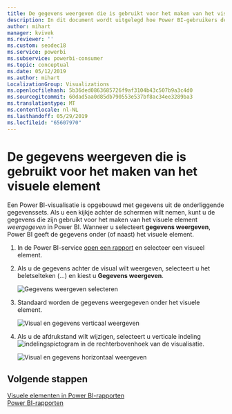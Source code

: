 ```yaml
---
title: De gegevens weergeven die is gebruikt voor het maken van het visuele element
description: In dit document wordt uitgelegd hoe Power BI-gebruikers de gegevens kunnen zien die zijn gebruikt om een visual te maken.
author: mihart
manager: kvivek
ms.reviewer: ''
ms.custom: seodec18
ms.service: powerbi
ms.subservice: powerbi-consumer
ms.topic: conceptual
ms.date: 05/12/2019
ms.author: mihart
LocalizationGroup: Visualizations
ms.openlocfilehash: 5b36ded0863685726f9af3104b43c507b9a3c4d0
ms.sourcegitcommit: 60dad5aa0d85db790553e537bf8ac34ee3289ba3
ms.translationtype: MT
ms.contentlocale: nl-NL
ms.lasthandoff: 05/29/2019
ms.locfileid: "65607970"
---
```

# <a name="show-the-data-that-was-used-to-create-the-visual"></a>De gegevens weergeven die is gebruikt voor het maken van het visuele element

Een Power BI-visualisatie is opgebouwd met gegevens uit de onderliggende gegevenssets. Als u een kijkje achter de schermen wilt nemen, kunt u de gegevens die zijn gebruikt voor het maken van het visuele element *weergegeven* in Power BI. Wanneer u selecteert **gegevens weergeven**, Power BI geeft de gegevens onder (of naast) het visuele element.


1. In de Power BI-service [open een rapport](end-user-report-open.md) en selecteer een visueel element.  
2. Als u de gegevens achter de visual wilt weergeven, selecteert u het beletselteken (...) en kiest u **Gegevens weergeven**.
   
   ![Gegevens weergeven selecteren](./media/end-user-show-data/power-bi-explore-show-data-newer.png)
3. Standaard worden de gegevens weergegeven onder het visuele element.
   
   ![Visual en gegevens verticaal weergeven](./media/end-user-show-data/power-bi-show-data-new.png)

4. Als u de afdrukstand wilt wijzigen, selecteert u verticale indeling ![indelingspictogram](media/end-user-show-data/power-bi-vertical-icon-new.png) in de rechterbovenhoek van de visualisatie.
   
   ![Visual en gegevens horizontaal weergeven](./media/end-user-show-data/power-bi-show-data-rotate.png)

## <a name="next-steps"></a>Volgende stappen
[Visuele elementen in Power BI-rapporten](../visuals/power-bi-report-visualizations.md)    
[Power BI-rapporten](end-user-reports.md)    
